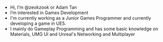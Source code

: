 - Hi, I’m @zeokzook or Adam Tan
- I’m interested in Games Development
- I'm currently working as a Junior Games Programmer and currently developing a game in UE5.
- I mainly do Gameplay Programming and has some basic knowledge on Materials, UMG UI and Unreal's Networking and Multiplayer

<!---
zeokzook/zeokzook is a ✨ special ✨ repository because its `README.md` (this file) appears on your GitHub profile.
You can click the Preview link to take a look at your changes.
--->
